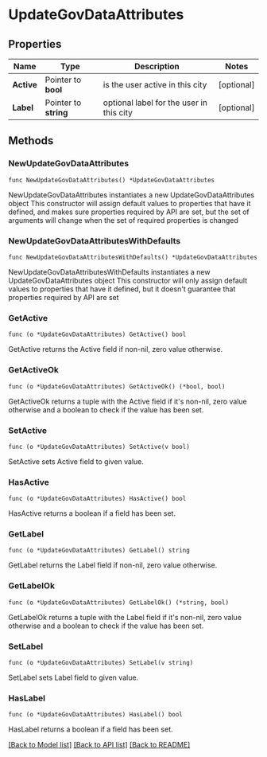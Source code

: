 # UpdateGovDataAttributes

## Properties

Name | Type | Description | Notes
------------ | ------------- | ------------- | -------------
**Active** | Pointer to **bool** | is the user active in this city | [optional] 
**Label** | Pointer to **string** | optional label for the user in this city | [optional] 

## Methods

### NewUpdateGovDataAttributes

`func NewUpdateGovDataAttributes() *UpdateGovDataAttributes`

NewUpdateGovDataAttributes instantiates a new UpdateGovDataAttributes object
This constructor will assign default values to properties that have it defined,
and makes sure properties required by API are set, but the set of arguments
will change when the set of required properties is changed

### NewUpdateGovDataAttributesWithDefaults

`func NewUpdateGovDataAttributesWithDefaults() *UpdateGovDataAttributes`

NewUpdateGovDataAttributesWithDefaults instantiates a new UpdateGovDataAttributes object
This constructor will only assign default values to properties that have it defined,
but it doesn't guarantee that properties required by API are set

### GetActive

`func (o *UpdateGovDataAttributes) GetActive() bool`

GetActive returns the Active field if non-nil, zero value otherwise.

### GetActiveOk

`func (o *UpdateGovDataAttributes) GetActiveOk() (*bool, bool)`

GetActiveOk returns a tuple with the Active field if it's non-nil, zero value otherwise
and a boolean to check if the value has been set.

### SetActive

`func (o *UpdateGovDataAttributes) SetActive(v bool)`

SetActive sets Active field to given value.

### HasActive

`func (o *UpdateGovDataAttributes) HasActive() bool`

HasActive returns a boolean if a field has been set.

### GetLabel

`func (o *UpdateGovDataAttributes) GetLabel() string`

GetLabel returns the Label field if non-nil, zero value otherwise.

### GetLabelOk

`func (o *UpdateGovDataAttributes) GetLabelOk() (*string, bool)`

GetLabelOk returns a tuple with the Label field if it's non-nil, zero value otherwise
and a boolean to check if the value has been set.

### SetLabel

`func (o *UpdateGovDataAttributes) SetLabel(v string)`

SetLabel sets Label field to given value.

### HasLabel

`func (o *UpdateGovDataAttributes) HasLabel() bool`

HasLabel returns a boolean if a field has been set.


[[Back to Model list]](../README.md#documentation-for-models) [[Back to API list]](../README.md#documentation-for-api-endpoints) [[Back to README]](../README.md)


